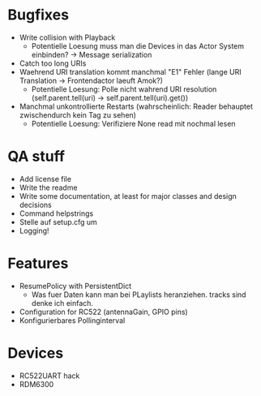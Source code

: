 # Bugfixes

- Write collision with Playback
  - Potentielle Loesung muss man die Devices in das Actor System einbinden? -> Message serialization
- Catch too long URIs
- Waehrend URI translation kommt manchmal "E1" Fehler (lange URI Translation -> Frontendactor laeuft Amok?)
  - Potentielle Loesung: Polle nicht wahrend URI resolution (self.parent.tell(uri) ->  self.parent.tell(uri).get())
- Manchmal unkontrollierte Restarts (wahrscheinlich: Reader behauptet zwischendurch kein Tag zu sehen)
   - Potentielle Loesung: Verifiziere None read mit nochmal lesen

# QA stuff

- Add license file
- Write the readme
- Write some documentation, at least for major classes and design decisions
- Command helpstrings
- Stelle auf setup.cfg um
- Logging!

# Features

- ResumePolicy with PersistentDict
  - Was fuer Daten kann man bei PLaylists heranziehen. tracks sind denke ich einfach.
- Configuration for RC522 (antennaGain, GPIO pins)
- Konfigurierbares Pollinginterval

# Devices

- RC522UART hack
- RDM6300
